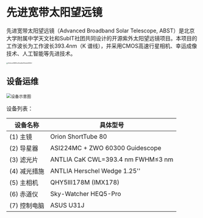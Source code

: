 # 先进宽带太阳望远镜

先进宽带太阳望远镜（Advanced Broadband Solar Telescope, ABST）是北京大学附属中学天文社和SubIT社团共同设计的开源紫外太阳望远镜项目。本项目的工作波长为工作波长393.4nm（K 谱线），并采用CMOS高速行星相机、幸运成像技术、人工智能等先进技术。

<img src="https://s2.loli.net/2023/03/02/ryWanOUgYIphGLH.png" alt="43a5ca96883cd5bddfa09bbefe958b1" style="zoom:25%;" />

## 设备运维

<img src="https://s2.loli.net/2023/03/02/Qp6mo1EkWCPTSt5.png" alt="设备示意图" style="zoom:75%;" />

设备列表：

| 设备名称     | 具体型号                                 |
| ------------ | ---------------------------------------- |
| (1) 主镜     | Orion ShortTube 80                       |
| (2) 导星器   | ASI224MC + ZWO 60300 Guidescope          |
| (3) 滤光片   | ANTLIA CaK   CWL=393.4 nm FWHM$\leq$3 nm |
| (4) 减光措施 | ANTLIA Herschel Wedge 1.25''             |
| (5) 主相机   | QHY5III178M (IMX178)                     |
| (6) 赤道仪   | Sky-Watcher HEQ5-Pro                     |
| (7) 控制电脑 | ASUS U31J                                |

